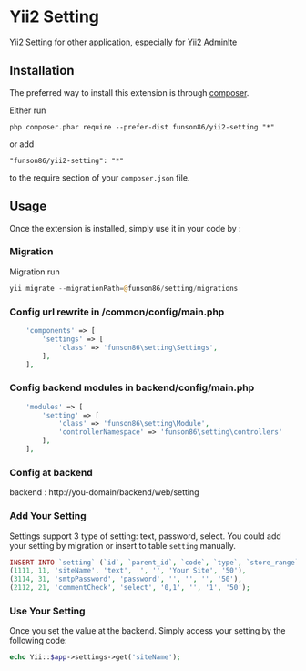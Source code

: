 Yii2 Setting
=========
Yii2 Setting for other application, especially for [Yii2 Adminlte](https://github.com/funson86/yii2-adminlte)

Installation
------------

The preferred way to install this extension is through [composer](http://getcomposer.org/download/).

Either run

```
php composer.phar require --prefer-dist funson86/yii2-setting "*"
```

or add

```
"funson86/yii2-setting": "*"
```

to the require section of your `composer.json` file.


Usage
-----

Once the extension is installed, simply use it in your code by  :

### Migration

Migration run

```php
yii migrate --migrationPath=@funson86/setting/migrations
```

### Config url rewrite in /common/config/main.php
```php
    'components' => [
        'settings' => [
            'class' => 'funson86\setting\Settings',
        ],
    ],
```

### Config backend modules in backend/config/main.php

```php
    'modules' => [
        'setting' => [
            'class' => 'funson86\setting\Module',
            'controllerNamespace' => 'funson86\setting\controllers'
        ],
    ],
```


### Config at backend
backend : http://you-domain/backend/web/setting

### Add Your Setting
Settings support 3 type of setting: text, password, select.
You could add your setting by migration or insert to table `setting` manually.
```php
INSERT INTO `setting` (`id`, `parent_id`, `code`, `type`, `store_range`, `store_dir`, `value`, `sort_order`) VALUES
(1111, 11, 'siteName', 'text', '', '', 'Your Site', '50'),
(3114, 31, 'smtpPassword', 'password', '', '', '', '50'),
(2112, 21, 'commentCheck', 'select', '0,1', '', '1', '50');
```

### Use Your Setting
Once you set the value at the backend. Simply access your setting by the following code:

```php
echo Yii::$app->settings->get('siteName');
```
